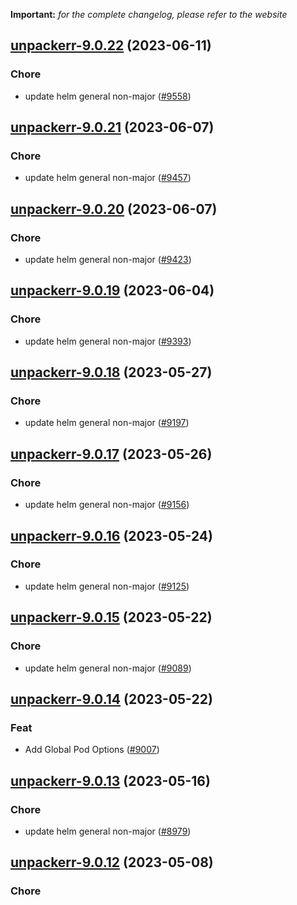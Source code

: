 **Important:**
*for the complete changelog, please refer to the website*




## [unpackerr-9.0.22](https://github.com/truecharts/charts/compare/unpackerr-9.0.21...unpackerr-9.0.22) (2023-06-11)

### Chore

- update helm general non-major ([#9558](https://github.com/truecharts/charts/issues/9558))
  
  


## [unpackerr-9.0.21](https://github.com/truecharts/charts/compare/unpackerr-9.0.20...unpackerr-9.0.21) (2023-06-07)

### Chore

- update helm general non-major ([#9457](https://github.com/truecharts/charts/issues/9457))
  
  


## [unpackerr-9.0.20](https://github.com/truecharts/charts/compare/unpackerr-9.0.19...unpackerr-9.0.20) (2023-06-07)

### Chore

- update helm general non-major ([#9423](https://github.com/truecharts/charts/issues/9423))
  
  


## [unpackerr-9.0.19](https://github.com/truecharts/charts/compare/unpackerr-9.0.18...unpackerr-9.0.19) (2023-06-04)

### Chore

- update helm general non-major ([#9393](https://github.com/truecharts/charts/issues/9393))
  
  


## [unpackerr-9.0.18](https://github.com/truecharts/charts/compare/unpackerr-9.0.17...unpackerr-9.0.18) (2023-05-27)

### Chore

- update helm general non-major ([#9197](https://github.com/truecharts/charts/issues/9197))
  
  


## [unpackerr-9.0.17](https://github.com/truecharts/charts/compare/unpackerr-9.0.16...unpackerr-9.0.17) (2023-05-26)

### Chore

- update helm general non-major ([#9156](https://github.com/truecharts/charts/issues/9156))
  
  


## [unpackerr-9.0.16](https://github.com/truecharts/charts/compare/unpackerr-9.0.15...unpackerr-9.0.16) (2023-05-24)

### Chore

- update helm general non-major ([#9125](https://github.com/truecharts/charts/issues/9125))
  
  


## [unpackerr-9.0.15](https://github.com/truecharts/charts/compare/unpackerr-9.0.14...unpackerr-9.0.15) (2023-05-22)

### Chore

- update helm general non-major ([#9089](https://github.com/truecharts/charts/issues/9089))
  
  


## [unpackerr-9.0.14](https://github.com/truecharts/charts/compare/unpackerr-9.0.13...unpackerr-9.0.14) (2023-05-22)

### Feat

- Add Global Pod Options ([#9007](https://github.com/truecharts/charts/issues/9007))
  
  


## [unpackerr-9.0.13](https://github.com/truecharts/charts/compare/unpackerr-9.0.12...unpackerr-9.0.13) (2023-05-16)

### Chore

- update helm general non-major ([#8979](https://github.com/truecharts/charts/issues/8979))
  
  


## [unpackerr-9.0.12](https://github.com/truecharts/charts/compare/unpackerr-9.0.11...unpackerr-9.0.12) (2023-05-08)

### Chore
